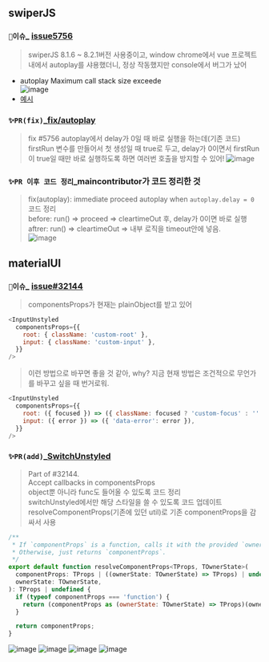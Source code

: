 ## swiperJS
### `🥵이슈`_ [issue5756](https://github.com/nolimits4web/swiper/issues/5756)
>  swiperJS 8.1.6 ~ 8.2.1버전 사용중이고,  window chrome에서 vue 프로젝트 내에서 autoplay를 샤용했더니, 정상 작동했지만 console에서 버그가 났어
   - autoplay Maximum call stack size exceede          
    ![image](https://user-images.githubusercontent.com/63353110/171977674-64bfdc67-7455-44ea-a6a9-479575b8f5cd.png)
   -  [예시](https://stackblitz.com/edit/vitejs-vite-6ep5ry?file=package.json,src%2FApp.vue&terminal=dev)

### `✨PR(fix)`_[fix/autoplay](https://github.com/nolimits4web/swiper/pull/5757)
> fix #5756
> autoplay에서 delay가 0일 때 바로 실행을 하는데(기존 코드)
> firstRun 변수를 만들어서 첫 생성일 때 true로 두고, delay가 0이면서 firstRun이 true일 때만 바로 실행하도록 하면
> 여러번 호출을 방지할 수 있어!
![image](https://user-images.githubusercontent.com/63353110/171977787-a3654bdf-e719-4870-8675-2828fc04dc47.png)


### `✨PR 이후 코드 정리`_maincontributor가 코드 정리한 것
> fix(autoplay): immediate proceed autoplay when `autoplay.delay = 0 `    
> 코드 정리      
> before: run() => proceed => cleartimeOut 후, delay가 0이면 바로 실행        
> aftrer: run() => cleartimeOut => 내부 로직을 timeout안에 넣음.         
![image](https://user-images.githubusercontent.com/63353110/171979093-f7bf5817-e7e6-4731-a210-5a4f4bf5e1d2.png)


## materialUI
### `👀이슈`_ [issue#32144](https://github.com/mui/material-ui/issues/32144)
> componentsProps가 현재는 plainObject를 받고 있어
```javascript
<InputUnstyled
  componentsProps={{
    root: { className: 'custom-root' },
    input: { className: 'custom-input' },
  }}
/>
```
> 이런 방법으로 바꾸면 좋을 것 같아, 
> why? 지금 현재 방법은 조건적으로 무언가를 바꾸고 싶을 때 번거로워. 
```javascript
<InputUnstyled
  componentsProps={{
    root: ({ focused }) => ({ className: focused ? 'custom-focus' : '' }),
    input: ({ error }) => ({ 'data-error': error }),
  }}
/>
```

### `✨PR(add)`_[SwitchUnstyled](https://github.com/mui/material-ui/pull/32993/files)
> Part of #32144.   
> Accept callbacks in componentsProps   
> object뿐 아니라 func도 들어올 수 있도록 코드 정리          
> switchUnstyled에서만 해당 스타일을 쓸 수 있도록 코드 업데이트     
> resolveComponentProps(기존에 있던 util)로 기존 componentProps을 감싸서 사용    
```javascript
/**
 * If `componentProps` is a function, calls it with the provided `ownerState`.
 * Otherwise, just returns `componentProps`.
 */
export default function resolveComponentProps<TProps, TOwnerState>(
  componentProps: TProps | ((ownerState: TOwnerState) => TProps) | undefined,
  ownerState: TOwnerState,
): TProps | undefined {
  if (typeof componentProps === 'function') {
    return (componentProps as (ownerState: TOwnerState) => TProps)(ownerState);
  }

  return componentProps;
}
```
![image](https://user-images.githubusercontent.com/63353110/171981362-cb33f848-c2e0-48b9-8ec9-e620c9cb444a.png)
![image](https://user-images.githubusercontent.com/63353110/171981377-d5682294-a638-4a97-903f-5fc3b69f2031.png)
![image](https://user-images.githubusercontent.com/63353110/171981388-53513383-e1a3-4d7f-9aad-8339fd7b2039.png)
![image](https://user-images.githubusercontent.com/63353110/171981405-e3cf55c1-71cc-4943-a4f0-1940381d5502.png)

